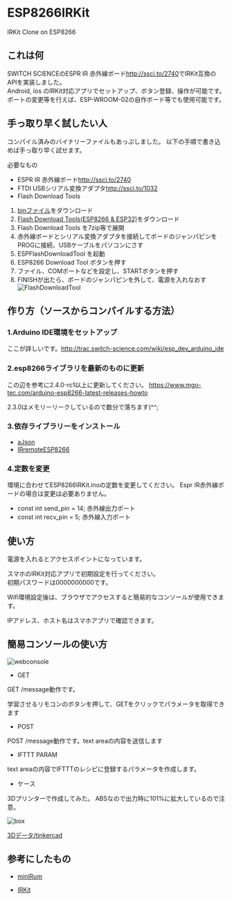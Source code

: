 ESP8266IRKit
=====

IRKit Clone on ESP8266

## これは何

SWITCH SCIENCEのESPR IR 赤外線ボード<http://ssci.to/2740>でIRKit互換のAPIを実装しました。  
Android, ios のIRKit対応アプリでセットアップ、ボタン登録、操作が可能です。
ポートの変更等を行えば、ESP-WROOM-02の自作ボード等でも使用可能です。

## 手っ取り早く試したい人

コンパイル済みのバイナリーファイルもあっぷしました。
以下の手順で書き込めば手っ取り早く試せます。

必要なもの

* ESPR IR 赤外線ボード<http://ssci.to/2740>
* FTDI USBシリアル変換アダプタ<http://ssci.to/1032>
* Flash Download Tools

1. [binファイル](https://raw.githubusercontent.com/toskaw/ESP8266IRKit/master/ESP8266IRKit.ino.generic.bin)をダウンロード
2. [Flash Download Tools(ESP8266 & ESP32)](http://espressif.com/en/support/download/other-tools)をダウンロード
3. Flash Download Tools を7zip等で展開
4. 赤外線ボードとシリアル変換アダプタを接続してボードのジャンパピンをPROGに接続、USBケーブルをパソコンにさす
4. ESPFlashDownloadTool を起動
5. ESP8266 Download Tool ボタンを押す
6. ファイル、COMポートなどを設定し、STARTボタンを押す
7. FINISHが出たら、ボードのジャンパピンを外して、電源を入れなおす
![FlashDownloadTool](https://raw.githubusercontent.com/toskaw/ESP8266IRKit/master/flashdownload.jpg)


## 作り方（ソースからコンパイルする方法）
### 1.Arduino IDE環境をセットアップ  

  ここが詳しいです。<http://trac.switch-science.com/wiki/esp_dev_arduino_ide>

### 2.esp8266ライブラリを最新のものに更新 

  この辺を参考に2.4.0-rc1以上に更新してください。
  <https://www.mgo-tec.com/arduino-esp8266-latest-releases-howto>

  2.3.0はメモリーリークしているので数分で落ちます(^^;

### 3.依存ライブラリーをインストール

* [aJson](https://github.com/interactive-matter/aJson)
* [IRremoteESP8266](https://github.com/markszabo/IRremoteESP8266)

### 4.定数を変更

  環境に合わせてESP8266IRKit.inoの定数を変更してください。
  Espr IR赤外線ボードの場合は変更は必要ありません。
  
* const int send_pin = 14; 赤外線出力ポート
* const int recv_pin = 5;  赤外線入力ポート

## 使い方

電源を入れるとアクセスポイントになっています。

スマホのIRKit対応アプリで初期設定を行ってください。  
初期パスワードは0000000000です。

Wifi環境設定後は、ブラウザでアクセスすると簡易的なコンソールが使用できます。

IPアドレス、ホスト名はスマホアプリで確認できます。


## 簡易コンソールの使い方
![webconsole](https://raw.githubusercontent.com/toskaw/ESP8266IRKit/master/console.JPG)

* GET

GET /message動作です。

学習させるリモコンのボタンを押して、GETをクリックでパラメータを取得できます

* POST

POST /message動作です。text areaの内容を送信します

* IFTTT PARAM

text areaの内容でIFTTTのレシピに登録するパラメータを作成します。

* ケース

3Dプリンターで作成してみた。
ABSなので出力時に101%に拡大しているので注意。

![box](https://raw.githubusercontent.com/toskaw/ESP8266IRKit/master/box.jpg)

[3Dデータ/tinkercad](https://www.tinkercad.com/things/042WRSUgcFM)


## 参考にしたもの

* [minlRum](https://github.com/9SQ/minIRum)

* [IRKit](http://getirkit.com/)

